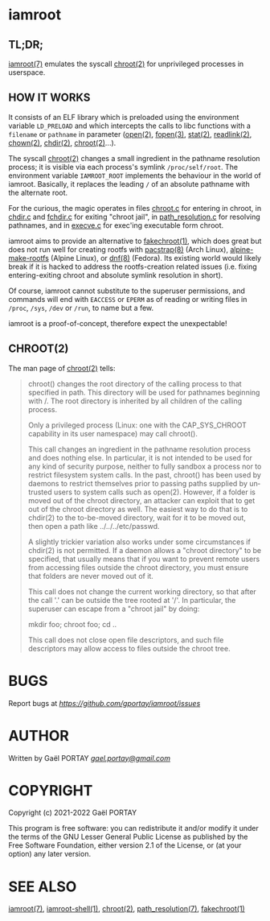 # iamroot

## TL;DR;

[iamroot(7)] emulates the syscall [chroot(2)] for unprivileged processes in
userspace.

## HOW IT WORKS

It consists of an ELF library which is preloaded using the environment variable
`LD_PRELOAD` and which intercepts the calls to libc functions with a `filename`
or `pathname` in parameter ([open(2)], [fopen(3)], [stat(2)], [readlink(2)],
[chown(2)], [chdir(2)], [chroot(2)]...).

The syscall [chroot(2)] changes a small ingredient in the pathname resolution
process; it is visible via each process's symlink `/proc/self/root`. The
environment variable `IAMROOT_ROOT` implements the behaviour in the world of
iamroot. Basically, it replaces the leading `/` of an absolute pathname with
the alternate root.

For the curious, the magic operates in files [chroot.c](chroot.c) for entering
in chroot, in [chdir.c](chdir.c) and [fchdir.c](fchdir.c) for exiting "chroot
jail", in [path_resolution.c](path_resolution.c) for resolving pathnames, and
in [execve.c](execve.c) for exec'ing executable form chroot.

iamroot aims to provide an alternative to [fakechroot(1)], which does great but
does not run well for creating rootfs with [pacstrap(8)] (Arch Linux),
[alpine-make-rootfs] (Alpine Linux), or [dnf(8)] (Fedora). Its existing world
would likely break if it is hacked to address the rootfs-creation related
issues (i.e. fixing entering-exiting chroot and absolute symlink resolution in
short).

Of course, iamroot cannot substitute to the superuser permissions, and commands
will end with `EACCESS` or `EPERM` as of reading or writing files in `/proc`,
`/sys`, `/dev` or `/run`, to name but a few.

iamroot is a proof-of-concept, therefore expect the unexpectable!

## CHROOT(2)

The man page of [chroot(2)] tells:

> chroot() changes the root directory of the calling process to that specified
> in path. This directory will be used for pathnames beginning with /. The root
> directory is inherited by all children of the calling process.
>
> Only a privileged process (Linux: one with the CAP_SYS_CHROOT capability in
> its user namespace) may call chroot().
>
> This call changes an ingredient in the pathname resolution process and does
> nothing else. In particular, it is not intended to be used for any kind of
> security purpose, neither to fully sandbox a process nor to restrict
> filesystem system calls. In the past, chroot() has been used by daemons to
> restrict themselves prior to passing paths supplied by un‐trusted users to
> system calls such as open(2). However, if a folder is moved out of the chroot
> directory, an attacker can exploit that to get out of the chroot directory as
> well. The easiest way to do that is to chdir(2) to the to-be-moved directory,
> wait for it to be moved out, then open a path like ../../../etc/passwd.
>
> A slightly trickier variation also works under some circumstances if chdir(2)
> is not permitted. If a daemon allows a "chroot directory" to be specified,
> that usually means that if you want to prevent remote users from accessing
> files outside the chroot directory, you must ensure that folders are never
> moved out of it.
>
> This call does not change the current working directory, so that after the
> call '.' can be outside the tree rooted at '/'. In particular, the superuser
> can escape from a "chroot jail" by doing:
>
>	mkdir foo; chroot foo; cd ..
>
> This call does not close open file descriptors, and such file descriptors may
> allow access to files outside the chroot tree.

# BUGS

Report bugs at *https://github.com/gportay/iamroot/issues*

# AUTHOR

Written by Gaël PORTAY *gael.portay@gmail.com*

# COPYRIGHT

Copyright (c) 2021-2022 Gaël PORTAY

This program is free software: you can redistribute it and/or modify it under
the terms of the GNU Lesser General Public License as published by the Free
Software Foundation, either version 2.1 of the License, or (at your option) any
later version.

# SEE ALSO

[iamroot(7)], [iamroot-shell(1)], [chroot(2)], [path_resolution(7)],
[fakechroot(1)]

[alpine-make-rootfs]: https://github.com/alpinelinux/alpine-make-rootfs/blob/master/README.adoc
[chdir(2)]: https://linux.die.net/man/2/chdir
[chown(2)]: https://linux.die.net/man/2/chown
[chroot(2)]: https://linux.die.net/man/2/chroot
[dnf(8)]: https://dnf.readthedocs.io/en/latest/command_ref.html
[fakechroot(1)]: https://linux.die.net/man/1/fakechroot
[fchdir(2)]: https://linux.die.net/man/2/fchdir
[fopen(3)]: https://linux.die.net/man/3/fopen
[iamroot(7)]: iamroot.7.adoc
[iamroot-shell(1)]: iamroot-shell.1.adoc
[open(2)]: https://linux.die.net/man/2/open
[pacstrap(8)]: https://man.archlinux.org/man/pacstrap.8
[path_resolution(7)]: https://linux.die.net/man/7/path_resolution
[readlink(2)]: https://linux.die.net/man/2/readlink
[stat(2)]: https://linux.die.net/man/2/stat
